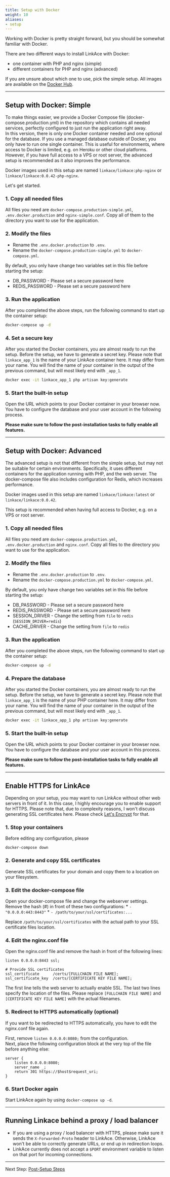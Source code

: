 ```yaml
---
title: Setup with Docker
weight: 10
aliases:
- setup
---
```


Working with Docker is pretty straight forward, but you should be somewhat familiar with Docker.

There are two different ways to install LinkAce with Docker:

* one container with PHP and nginx (simple)
* different containers for PHP and nginx (advanced)

If you are unsure about which one to use, pick the simple setup. All images are available on the 
[Docker Hub](https://hub.docker.com/r/linkace/linkace).


---


## Setup with Docker: Simple

To make things easier, we provide a Docker Compose file (docker-compose.production.yml) in the repository which
contains all needed services, perfectly configured to just run the application right away.  
In this version, there is only one Docker container needed and one optional for the database. If you use a managed
database outside of Docker, you only have to run one single container. This is useful for environments, where access
to Docker is limited, e.g. on Heroku or other cloud platforms. However, if you have full access to a VPS or root
server, the advanced setup is recommended as it also improves the performance.

Docker images used in this setup are named `linkace/linkace:php-nginx` or `linkace/linkace:0.0.42-php-nginx`.

Let's get started.

### 1. Copy all needed files

All files you need are `docker-compose.production-simple.yml`, `.env.docker.production` and `nginx-simple.conf`.
Copy all of them to the directory you want to use for the application.

### 2. Modify the files

* Rename the `.env.docker.production` to `.env`.
* Rename the `docker-compose.production-simple.yml` to `docker-compose.yml`.

By default, you only have change two variables set in this file before starting the setup:

* DB_PASSWORD - Please set a secure password here
* REDIS_PASSWORD - Please set a secure password here

### 3. Run the application

After you completed the above steps, run the following command to start up the container setup:

```bash
docker-compose up -d
```

### 4. Set a secure key

After you started the Docker containers, you are almost ready to run the setup. Before the setup, we have to generate
a secret key.
Please note that `linkace_app_1` is the name of your LinkAce container here. It may differ from your name. You will find
the name of your container in the output of the previous command, but will most likely end with `_app_1`.

```bash
docker exec -it linkace_app_1 php artisan key:generate
```

### 5. Start the built-in setup

Open the URL which points to your Docker container in your browser now. You have to configure the database and your 
user account in the following process.

**Please make sure to follow the post-installation tasks to fully enable all features.**


---


## Setup with Docker: Advanced

The advanced setup is not that different from the simple setup, but may not be suitable for certain environments.
Specifically, it uses different containers for the application running with PHP, and the web server. The docker-compose
file also includes configuration for Redis, which increases performance.

Docker images used in this setup are named `linkace/linkace:latest` or `linkace/linkace:0.0.42`.

This setup is recommended when having full access to Docker, e.g. on a VPS or root server.

### 1. Copy all needed files

All files you need are `docker-compose.production.yml`, `.env.docker.production` and `nginx.conf`.
Copy all files to the directory you want to use for the application.

### 2. Modify the files

* Rename the `.env.docker.production` to `.env`.
* Rename the `docker-compose.production.yml` to `docker-compose.yml`.

By default, you only have change two variables set in this file before starting the setup:

* DB_PASSWORD - Please set a secure password here
* REDIS_PASSWORD - Please set a secure password here
* SESSION_DRIVER - Change the setting from `file` to `redis` (`SESSION_DRIVER=redis`)
* CACHE_DRIVER - Change the setting from `file` to `redis`

### 3. Run the application

After you completed the above steps, run the following command to start up the container setup:

```bash
docker-compose up -d
```

### 4. Prepare the database

After you started the Docker containers, you are almost ready to run the setup. Before the setup, we have to generate
a secret key.
Please note that `linkace_app_1` is the name of your PHP container here. It may differ from your name. You will find
the name of your container in the output of the previous command, but will most likely end with `_app_1`.

```bash
docker exec -it linkace_app_1 php artisan key:generate
```

### 5. Start the built-in setup

Open the URL which points to your Docker container in your browser now. You have to configure the database and your 
user account in this process.

**Please make sure to follow the post-installation tasks to fully enable all features.**


---


## Enable HTTPS for LinkAce

Depending on your setup, you may want to run LinkAce without other web servers in front of it. In this case, I highly
encourage you to enable support for HTTPS. Please note that, due to complexity reasons, I won't discuss generating
SSL certificates here. Please check [Let's Encrypt](https://letsencrypt.org/) for that.

### 1. Stop your containers

Before editing any configuration, please 

```
docker-compose down
```

### 2. Generate and copy SSL certificates

Generate SSL certificates for your domain and copy them to a location on your filesystem.

### 3. Edit the docker-compose file

Open your docker-compose file and change the webserver settings.  
Remove the hash (#) in front of these two configurations:
    * `- "0.0.0.0:443:8443"`
    * `- /path/to/your/ssl/certificates:...`
    
Replace `/path/to/your/ssl/certificates` with the actual path to your SSL certificate files location.

### 4. Edit the nginx.conf file

Open the nginx.conf file and remove the hash in front of the following lines:

```
listen 0.0.0.0:8443 ssl;

# Provide SSL certificates
ssl_certificate      /certs/[FULLCHAIN FILE NAME];
ssl_certificate_key  /certs/[CERTIFICATE KEY FILE NAME];
```

The first line tells the web server to actually enable SSL. The last two lines specify the location of the files.
Please replace `[FULLCHAIN FILE NAME]` and `[CERTIFICATE KEY FILE NAME]` with the actual filenames.

### 5. Redirect to HTTPS automatically (optional)

If you want to be redirected to HTTPS automatically, you have to edit the nginx.conf file again.

First, remove `listen 0.0.0.0:8080;` from the configuration.  
Next, place the following configuration block at the very top of the file before anything else:

```
server {
    listen 0.0.0.0:8080;
    server_name _;
    return 301 https://$host$request_uri;
}
```

### 6. Start Docker again

Start LinkAce again by using `docker-compose up -d`.


---


## Running Linkace behind a proxy / load balancer

* If you are using a proxy / load balancer with HTTPS, please make sure it sends the `X-Forwarded-Proto` header
  to LinkAce. Otherwise, LinkAce won't be able to correctly generate URLs, or end up in redirection loops.
* LinkAce currently does not accept a `$PORT` environment variable to listen on that port for incoming connections.

---


Next Step: [Post-Setup Steps](/docs/v1/setup/post-setup)
